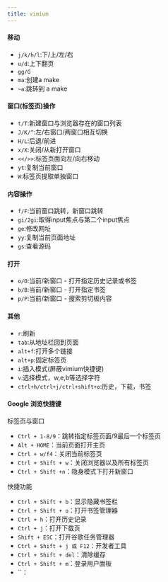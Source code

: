 ```yaml
---
title: vimium
---
```


#### 移动
-   `j/k/h/l`:下/上/左/右 
-   `u/d`:上下翻页
-   `gg/G`
-   `ma`:创建a make
-   `~a`:跳转到 a make

#### 窗口(标签页)操作
-   `t/T`:新建窗口与浏览器存在的窗口列表
-   `J/K/^`:左/右窗口/两窗口相互切换
-   `H/L`:后退/前进
-   `x/X`:关闭/从新打开窗口
-   `<</>>`:标签页面向左/向右移动
-   `yt`:复制当前窗口
-   `W`:标签页提取单独窗口
#### 内容操作
-   `f/F`:当前窗口跳转，新窗口跳转
-   `gi/2gi`:取得input焦点与第二个input焦点
-   `ge`:修改网址
-   `yy`:复制当前页面地址
-   `gs`:查看源码

#### 打开
-   `o/O`:当前/新窗口 - 打开指定历史记录或书签
-   `b/B`:当前/新窗口 - 打开指定书签
-   `p/P`:当前/新窗口 - 搜索剪切板内容


#### 其他
-   `r`:刷新
-   `tab`:从地址栏回到页面
-   `alt+f`:打开多个链接
-   `alt+p`:固定标签页
-   `i`:插入模式(屏蔽vimium快捷键)
-   `v`:选择模式，w,e,b等选择字符
-   `ctrl+h/ctrl+j/ctrl+shift+o`:历史，下载，书签

#### Google 浏览快捷键
标签页与窗口
-   `Ctrl + 1-8/9`：跳转指定标签页面/9最后一个标签页
-   `Alt + HOME`：当前页面打开主页
-   `Ctrl + w/f4`：关闭当前标签页
-   `Ctrl + Shift + w`：关闭浏览器以及所有标签页
-   `Ctrl + Shift +n`：隐身模式下打开新窗口

快捷功能
-   `Ctrl + Shift + b`：显示隐藏书签栏
-   `Ctrl + Shift + o`：打开书签管理器
-   `Ctrl + h`：打开历史记录
-   `Ctrl + j`：打开下载页
-   `Shift + ESC`：打开谷歌任务管理器
-   `Ctrl + Shift + j 或 F12`：开发者工具
-   `Ctrl + Shift + del`：清除缓存
-   `Ctrl + Shift + m`：登录用户面板
-   ``：
